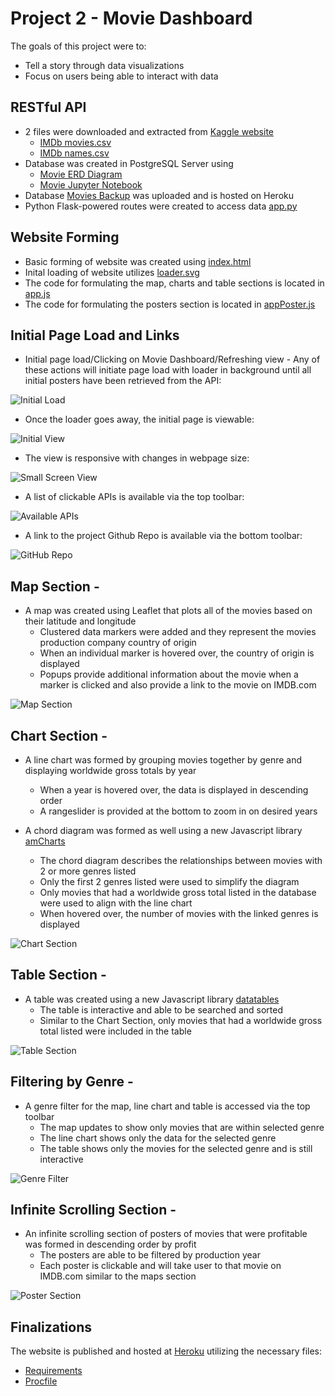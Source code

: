 # Project 2 - Movie Dashboard

The goals of this project were to:
* Tell a story through data visualizations
* Focus on users being able to interact with data

## RESTful API

* 2 files were downloaded and extracted from [Kaggle website](https://www.kaggle.com/stefanoleone992/imdb-extensive-dataset)
	* [IMDb movies.csv](https://www.kaggle.com/stefanoleone992/imdb-extensive-dataset?select=IMDb+movies.csv)
	* [IMDb names.csv](https://www.kaggle.com/stefanoleone992/imdb-extensive-dataset?select=IMDb+names.csv)
* Database was created in PostgreSQL Server using
	* [Movie ERD Diagram](https://github.com/mbradbe06/Project2-Movie_Database/blob/master/Project%202%20Movie%20ERD.pdf)
	* [Movie Jupyter Notebook](https://github.com/mbradbe06/Project2-Movie_Database/blob/master/Main_ETL_project2.ipynb)
* Database [Movies Backup](https://github.com/mbradbe06/Project2-Movie_Database/blob/master/movies%20backup) was uploaded and is hosted on Heroku
* Python Flask-powered routes were created to access data [app.py](https://github.com/mbradbe06/Project2-Movie_Database/blob/master/app.py)

## Website Forming

* Basic forming of website was created using [index.html](https://github.com/mbradbe06/Project2-Movie_Database/blob/master/templates/index.html)
* Inital loading of website utilizes [loader.svg](https://github.com/mbradbe06/Project2-Movie_Database/blob/master/static/images/loader.svg)
* The code for formulating the map, charts and table sections is located in [app.js](https://github.com/mbradbe06/Project2-Movie_Database/blob/master/static/js/app.js)
* The code for formulating the posters section is located in [appPoster.js](https://github.com/mbradbe06/Project2-Movie_Database/blob/master/static/js/appPoster.js)

## Initial Page Load and Links

* Initial page load/Clicking on Movie Dashboard/Refreshing view - Any of these actions will initiate page load with loader in background until all initial posters have been retrieved from the API:

![Initial Load](images/Loader_and_Refresh.gif)

* Once the loader goes away, the initial page is viewable:

![Initial View](images/Initial_Load.gif)

* The view is responsive with changes in webpage size:

![Small Screen View](images/Small_Screen_View.gif)

* A list of clickable APIs is available via the top toolbar:

![Available APIs](images/Available_APIs.gif)

* A link to the project Github Repo is available via the bottom toolbar:

![GitHub Repo](images/Github_link.gif)

## Map Section -

* A map was created using Leaflet that plots all of the movies based on their latitude and longitude
	* Clustered data markers were added and they represent the movies production company country of origin
	* When an individual marker is hovered over, the country of origin is displayed
	* Popups provide additional information about the movie when a marker is clicked and also provide a link to the movie on IMDB.com

![Map Section](images/Map_View.gif)

## Chart Section -

* A line chart was formed by grouping movies together by genre and displaying worldwide gross totals by year
	* When a year is hovered over, the data is displayed in descending order
	* A rangeslider is provided at the bottom to zoom in on desired years

* A chord diagram was formed as well using a new Javascript library [amCharts](https://www.amcharts.com/demos/chord-diagram/)
	* The chord diagram describes the relationships between movies with 2 or more genres listed
	* Only the first 2 genres listed were used to simplify the diagram 
	* Only movies that had a worldwide gross total listed in the database were used to align with the line chart
	* When hovered over, the number of movies with the linked genres is displayed

![Chart Section](images/Chart_View.gif)

## Table Section -

* A table was created using a new Javascript library [datatables](https://datatables.net/)
	* The table is interactive and able to be searched and sorted
	* Similar to the Chart Section, only movies that had a worldwide gross total listed were included in the table

![Table Section](images/Table_View.gif)

## Filtering by Genre -

* A genre filter for the map, line chart and table is accessed via the top toolbar
	* The map updates to show only movies that are within selected genre
	* The line chart shows only the data for the selected genre
	* The table shows only the movies for the selected genre and is still interactive

![Genre Filter](images/Genre_Filter.gif)

## Infinite Scrolling Section -

* An infinite scrolling section of posters of movies that were profitable was formed in descending order by profit
	* The posters are able to be filtered by production year
	* Each poster is clickable and will take user to that movie on IMDB.com similar to the maps section

![Poster Section](images/Infinite_Scroll_View.gif)

## Finalizations

The website is published and hosted at [Heroku](https://trackrun82-movies.herokuapp.com/) utilizing the necessary files:
* [Requirements](https://github.com/mbradbe06/Project2-Movie_Database/blob/master/requirements.txt)
* [Procfile](https://github.com/mbradbe06/Project2-Movie_Database/blob/master/Procfile)



